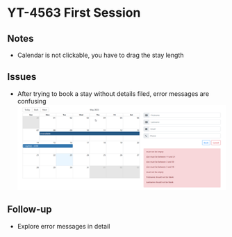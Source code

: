 # YT-4563 First Session

## Notes

- Calendar is not clickable, you have to drag the stay length
  
## Issues

- After trying to book a stay without details filed, error messages are confusing ![image](data/firefox_oCWl7S75SA.png)

## Follow-up

- Explore error messages in detail